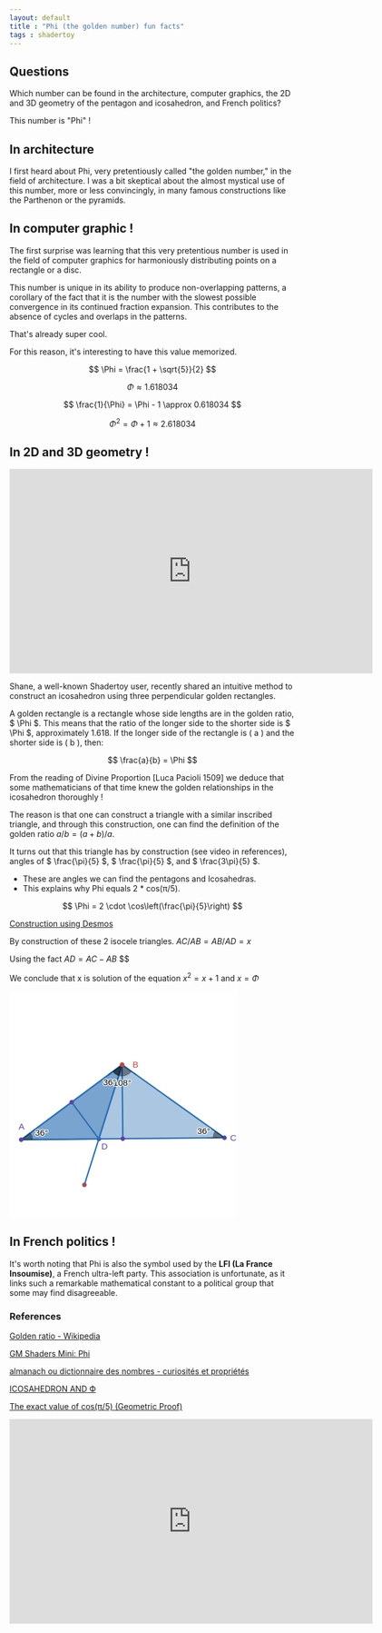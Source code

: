 ```yaml
---
layout: default
title : "Phi (the golden number) fun facts"
tags : shadertoy
---
```

## Questions

Which number can be found in the architecture, computer graphics, the 2D and 3D geometry of the pentagon and icosahedron, and French politics? 

This number is "Phi" !

## In architecture

I first heard about Phi, very pretentiously called "the golden number," in the field of architecture. I was a bit skeptical about the almost mystical use of this number, more or less convincingly, in many famous constructions like the Parthenon or the pyramids.

## In computer graphic !

The first surprise was learning that this very pretentious number is used in the field of computer graphics for harmoniously distributing points on a rectangle or a disc. 

This number is unique in its ability to produce non-overlapping patterns, a corollary of the fact that it is the number with the slowest possible convergence in its continued fraction expansion. This contributes to the absence of cycles and overlaps in the patterns.

That's already super cool.

For this reason, it's interesting to have this value memorized.

$$
\Phi = \frac{1 + \sqrt{5}}{2}
$$

$$
\Phi \approx 1.618034
$$

$$
\frac{1}{\Phi} = \Phi - 1 \approx 0.618034
$$

$$
\Phi^2 = \Phi+1 \approx 2.618034
$$

## In 2D and 3D geometry !

<iframe width="640" height="360" frameborder="0" src="https://www.shadertoy.com/embed/wf23Wd?gui=true&t=10&paused=false&muted=false" allowfullscreen></iframe>

Shane, a well-known Shadertoy user, recently shared an intuitive method to construct an icosahedron using three perpendicular golden rectangles.

A golden rectangle is a rectangle whose side lengths are in the golden ratio, $ \Phi $. This means that the ratio of the longer side to the shorter side is $ \Phi $, approximately 1.618. If the longer side of the rectangle is \( a \) and the shorter side is \( b \), then:

$$
\frac{a}{b} = \Phi
$$

From the reading of Divine Proportion [Luca Pacioli 1509] we deduce that some mathematicians of that time knew the golden relationships in the icosahedron thoroughly !

The reason is that one can construct a triangle with a similar inscribed triangle, and through this construction, one can find the definition of the golden ratio $a/b = (a+b)/a$. 

It turns out that this triangle has by construction (see video in references), angles of $ \frac{\pi}{5} $, $ \frac{\pi}{5} $, and $ \frac{3\pi}{5} $.

* These are angles we can find the pentagons and Icosahedras.
* This explains why Phi equals 2 * cos(π/5).

$$
\Phi = 2 \cdot \cos\left(\frac{\pi}{5}\right)
$$

[Construction using Desmos](https://www.desmos.com/geometry/c8ety52kpm)

By construction of these 2 isocele triangles. $AC/AB = AB/AD = x$

Using the fact $AD = AC - AB$ $$

We conclude that x is solution of the equation $x^2 = x + 1$ and $x = \Phi$

<svg version="1.1" xmlns="http://www.w3.org/2000/svg" xmlns:xlink="http://www.w3.org/1999/xlink" width="400" height="400"><defs/><g transform="scale(1,1)"><g id="background-979cbd5e"><rect fill="white" stroke="none" x="0" y="0" width="400" height="400" class="dcg-svg-background"/></g><g id="graphpaper-979cbd5e"><g id="axis-979cbd5e"><g><g><path fill="none" stroke="rgb(0,0,0)" class="dcg-svg-tickmark" paint-order="fill stroke markers" d="" stroke-opacity="0.9" stroke-miterlimit="2" stroke-width="1.5" stroke-dasharray=""/></g></g></g></g><g id="expressions-979cbd5e"><g id="sketch-979cbd5e"><title>C</title><path fill="#6042a6" stroke="none" class="dcg-svg-point" paint-order="stroke fill markers" d=" M 383.00559285339534 258.6025560942219 A 4 4 0 1 1 383.0055908533955 258.5985560948885 Z"/></g><g id="sketch-979cbd5e"><title>A</title></g><g id="sketch-979cbd5e"><title>B</title></g><g id="sketch-979cbd5e"><title>Expression 6</title><path fill="#c74440" stroke="none" class="dcg-svg-point" paint-order="stroke fill markers" d=" M 136.06956417050904 341.42897699742963 A 4 4 0 1 1 136.06956217050922 341.42497699809627 Z"/></g><g id="sketch-979cbd5e"><title>D</title><path fill="#6042a6" stroke="none" class="dcg-svg-point" paint-order="stroke fill markers" d=" M 161.45793593833545 260.6995616973012 A 4 4 0 1 1 161.45793393833563 260.69556169796783 Z"/></g><g id="sketch-979cbd5e"><title>Expression 1</title><path fill="#2d70b3" stroke="none" class="dcg-svg-region" paint-order="stroke fill markers" d=" M 20.533953836927765 261.99558243460314 L 198.53718437769686 130.07662384978758 L 379.00559285339534 258.6025560942219 L 20.533953836927765 261.99558243460314 L 20.533953836927765 261.99558243460314" fill-opacity="0.4"/><path fill="#2d70b3" stroke="none" paint-order="stroke fill markers" d="" fill-opacity="0.4"/><g><path fill="none" stroke="#2d70b3" class="dcg-svg-curve" paint-order="fill stroke markers" d=" M 20.533953836927765 261.99558243460314 L 20.533953836927765 261.99558243460314 L 198.53718437769686 130.07662384978758 L 379.00559285339534 258.6025560942219 L 20.533953836927765 261.99558243460314" stroke-linecap="round" stroke-linejoin="round" stroke-miterlimit="10" stroke-width="2.5" stroke-dasharray=""/></g></g><g id="sketch-979cbd5e"><title>Expression 1</title><path fill="#2d70b3" stroke="none" class="dcg-svg-region" paint-order="stroke fill markers" d=" M 198.53718437769686 130.07662384978758 L 157.45793593833545 260.6995616973012 L 20.533953836927765 261.99558243460314 L 198.53718437769686 130.07662384978758 L 198.53718437769686 130.07662384978758" fill-opacity="0.4"/><path fill="#2d70b3" stroke="none" paint-order="stroke fill markers" d="" fill-opacity="0.4"/><g><path fill="none" stroke="#2d70b3" class="dcg-svg-curve" paint-order="fill stroke markers" d=" M 198.53718437769686 130.07662384978758 L 198.53718437769686 130.07662384978758 L 157.45793593833545 260.6995616973012 L 20.533953836927765 261.99558243460314 L 198.53718437769686 130.07662384978758" stroke-linecap="round" stroke-linejoin="round" stroke-miterlimit="10" stroke-width="2.5" stroke-dasharray=""/></g></g><g id="sketch-979cbd5e"><title>Expression 1</title><path fill="#2d70b3" stroke="none" paint-order="stroke fill markers" d="" fill-opacity="0.4"/><g><path fill="none" stroke="#2d70b3" class="dcg-svg-curve" paint-order="fill stroke markers" d=" M 198.53718437769686 130.07662384978758 L 132.06956417050904 341.42897699742963" stroke-linecap="round" stroke-linejoin="round" stroke-miterlimit="10" stroke-width="2.5" stroke-dasharray=""/></g></g><g id="sketch-979cbd5e"><title>Expression 1</title><path fill="#2d70b3" stroke="none" paint-order="stroke fill markers" d="" fill-opacity="0.4"/><g><path fill="none" stroke="#2d70b3" class="dcg-svg-curve" paint-order="fill stroke markers" d=" M 109.53556910731231 196.03610314219537 L 157.45793593833545 260.6995616973012" stroke-linecap="round" stroke-linejoin="round" stroke-miterlimit="10" stroke-width="2.5" stroke-dasharray=""/></g></g><g id="sketch-979cbd5e"><title>Expression 1</title><path fill="#2d70b3" stroke="none" paint-order="stroke fill markers" d="" fill-opacity="0.4"/><g><path fill="none" stroke="#2d70b3" class="dcg-svg-curve" paint-order="fill stroke markers" d=" M 199.76977334516155 260.29906926441254 L 198.53718437769686 130.07662384978758" stroke-linecap="round" stroke-linejoin="round" stroke-miterlimit="10" stroke-width="2.5" stroke-dasharray=""/></g></g><g id="sketch-979cbd5e"><title>Expression 1</title><path fill="#000000" stroke="none" paint-order="stroke fill markers" d="" fill-opacity="0.4"/><g><path fill="#000000" stroke="none" class="dcg-svg-curve" paint-order="stroke fill markers" d=" M 20.533953836927765 261.99558243460314 L 40.533057986142566 261.80628576569933 L 40.533057986142566 261.80628576569933 A 19.99999999999997 20 0 0 0 36.6023031756273 250.0872597345117 L 20.533953836927765 261.99558243460314" fill-opacity="0.4"/><path fill="none" stroke="#000000" class="dcg-svg-curve" paint-order="fill stroke markers" d=" M 40.533057986142566 261.80628576569933 A 19.99999999999997 20 0 0 0 36.6023031756273 250.0872597345117 M 50.532610060749974 261.71163743124737 L 20.533953836927765 261.99558243460314 L 44.636477844977065 244.13309838446594" stroke-linecap="round" stroke-linejoin="round" stroke-miterlimit="10" stroke-width="1.5" stroke-dasharray="" stroke-opacity="0.2"/></g></g><g id="sketch-979cbd5e"><title>Expression 1</title><path fill="#000000" stroke="none" paint-order="stroke fill markers" d="" fill-opacity="0.4"/><g><path fill="#000000" stroke="none" class="dcg-svg-curve" paint-order="stroke fill markers" d=" M 198.53718437769686 130.07662384978758 L 182.46883503899733 141.98494654987903 L 182.46883503899733 141.98494654987903 A 19.99999999999997 20 0 0 0 214.82806529697592 141.6786581056355 L 198.53718437769686 130.07662384978758" fill-opacity="0.4"/><path fill="none" stroke="#000000" class="dcg-svg-curve" paint-order="fill stroke markers" d=" M 182.46883503899733 141.98494654987903 A 19.99999999999997 20 0 0 0 214.82806529697592 141.6786581056355 M 174.43466036964756 147.93910789992478 L 198.53718437769686 130.07662384978758 L 222.97350575661545 147.47967523355945" stroke-linecap="round" stroke-linejoin="round" stroke-miterlimit="10" stroke-width="1.5" stroke-dasharray="" stroke-opacity="0.2"/></g></g><g id="sketch-979cbd5e"><title>Expression 1</title><path fill="#000000" stroke="none" paint-order="stroke fill markers" d="" fill-opacity="0.4"/><g><path fill="#000000" stroke="none" class="dcg-svg-curve" paint-order="stroke fill markers" d=" M 379.00559285339534 258.6025560942219 L 362.7147119341163 247.00052183837397 L 362.7147119341163 247.00052183837397 A 19.99999999999997 20 0 0 0 359.0064887041805 258.7918527631257 L 379.00559285339534 258.6025560942219" fill-opacity="0.4"/><path fill="none" stroke="#000000" class="dcg-svg-curve" paint-order="fill stroke markers" d=" M 362.7147119341163 247.00052183837397 A 19.99999999999997 20 0 0 0 359.0064887041805 258.7918527631257 M 354.56927147447675 241.19950471045 L 379.00559285339534 258.6025560942219 L 349.00693662957315 258.8865010975776" stroke-linecap="round" stroke-linejoin="round" stroke-miterlimit="10" stroke-width="1.5" stroke-dasharray="" stroke-opacity="0.2"/></g></g><g id="sketch-979cbd5e"><title>Expression 1</title><path fill="#000000" stroke="none" paint-order="stroke fill markers" d="" fill-opacity="0.4"/><g><path fill="#000000" stroke="none" class="dcg-svg-curve" paint-order="stroke fill markers" d=" M 198.53718437769686 130.07662384978758 L 192.53715315378892 149.15539805863364 L 192.53715315378892 149.15539805863364 A 19.99999999999997 20 0 0 1 182.46883503899733 141.98494654987903 L 198.53718437769686 130.07662384978758" fill-opacity="0.4"/><path fill="none" stroke="#000000" class="dcg-svg-curve" paint-order="fill stroke markers" d=" M 192.53715315378892 149.15539805863364 A 19.99999999999997 20 0 0 1 182.46883503899733 141.98494654987903 M 189.53713754183494 158.69478516305668 L 198.53718437769686 130.07662384978758 L 174.43466036964756 147.93910789992475" stroke-linecap="round" stroke-linejoin="round" stroke-miterlimit="10" stroke-width="1.5" stroke-dasharray="" stroke-opacity="0.2"/></g></g><g id="sketch-979cbd5e"><title>Expression 1</title><path fill="#c74440" stroke="none" class="dcg-svg-point" paint-order="stroke fill markers" d=" M 202.53718437769686 130.07662384978758 A 4 4 0 1 1 202.53718237769704 130.07262385045425 Z"/></g><g id="sketch-979cbd5e"><title>Expression 1</title><path fill="#6042a6" stroke="none" class="dcg-svg-point" paint-order="stroke fill markers" d=" M 113.53556910731231 196.03610314219537 A 4 4 0 1 1 113.53556710731247 196.03210314286204 Z"/></g><g id="sketch-979cbd5e"><title>Expression 1</title><path fill="#6042a6" stroke="none" class="dcg-svg-point" paint-order="stroke fill markers" d=" M 203.76977334516155 260.29906926441254 A 4 4 0 1 1 203.76977134516173 260.2950692650792 Z"/></g></g><g id="labels-979cbd5e"><g transform="rotate(0,0,0) translate(389,251)"><g class="dcg-svg-label"><text fill="none" stroke="#FFF" font-family="arial, sans-serif" font-size="15.4px" font-style="normal" font-weight="400" text-decoration="normal" x="0" y="12.4888" text-anchor="start" stroke-linecap="round" stroke-linejoin="round" stroke-miterlimit="2" stroke-width="3" stroke-dasharray="">C</text><text fill="rgb(96, 66, 166)" stroke="none" font-family="arial, sans-serif" font-size="15.4px" font-style="normal" font-weight="400" text-decoration="normal" x="0" y="12.4888" text-anchor="start">C</text></g></g><g transform="rotate(0,0,0) translate(16,231)"><g class="dcg-svg-label"><text fill="none" stroke="#FFF" font-family="arial, sans-serif" font-size="15.4px" font-style="normal" font-weight="400" text-decoration="normal" x="0" y="12.4888" text-anchor="start" stroke-linecap="round" stroke-linejoin="round" stroke-miterlimit="2" stroke-width="3" stroke-dasharray="">A</text><text fill="rgb(96, 66, 166)" stroke="none" font-family="arial, sans-serif" font-size="15.4px" font-style="normal" font-weight="400" text-decoration="normal" x="0" y="12.4888" text-anchor="start">A</text></g></g><g transform="rotate(0,0,0) translate(217,122)"><g class="dcg-svg-label"><text fill="none" stroke="#FFF" font-family="arial, sans-serif" font-size="15.4px" font-style="normal" font-weight="400" text-decoration="normal" x="0" y="12.4888" text-anchor="start" stroke-linecap="round" stroke-linejoin="round" stroke-miterlimit="2" stroke-width="3" stroke-dasharray="">B</text><text fill="rgb(199, 68, 64)" stroke="none" font-family="arial, sans-serif" font-size="15.4px" font-style="normal" font-weight="400" text-decoration="normal" x="0" y="12.4888" text-anchor="start">B</text></g></g><g transform="rotate(0,0,0) translate(162,266)"><g class="dcg-svg-label"><text fill="none" stroke="#FFF" font-family="arial, sans-serif" font-size="15.4px" font-style="normal" font-weight="400" text-decoration="normal" x="0" y="12.4888" text-anchor="start" stroke-linecap="round" stroke-linejoin="round" stroke-miterlimit="2" stroke-width="3" stroke-dasharray="">D</text><text fill="rgb(96, 66, 166)" stroke="none" font-family="arial, sans-serif" font-size="15.4px" font-style="normal" font-weight="400" text-decoration="normal" x="0" y="12.4888" text-anchor="start">D</text></g></g><g transform="rotate(0,0,0) translate(45,242)"><g class="dcg-svg-label"><text fill="none" stroke="#FFF" font-family="arial, sans-serif" font-size="15.4px" font-style="normal" font-weight="400" text-decoration="normal" x="0" y="12.4888" text-anchor="start" stroke-linecap="round" stroke-linejoin="round" stroke-miterlimit="2" stroke-width="3" stroke-dasharray="">36°</text><text fill="rgb(0, 0, 0)" stroke="none" font-family="arial, sans-serif" font-size="15.4px" font-style="normal" font-weight="400" text-decoration="normal" x="0" y="12.4888" text-anchor="start">36°</text></g></g><g transform="rotate(0,0,0) translate(183,154)"><g class="dcg-svg-label"><text fill="none" stroke="#FFF" font-family="arial, sans-serif" font-size="15.4px" font-style="normal" font-weight="400" text-decoration="normal" x="0" y="12.4888" text-anchor="start" stroke-linecap="round" stroke-linejoin="round" stroke-miterlimit="2" stroke-width="3" stroke-dasharray="">108°</text><text fill="rgb(0, 0, 0)" stroke="none" font-family="arial, sans-serif" font-size="15.4px" font-style="normal" font-weight="400" text-decoration="normal" x="0" y="12.4888" text-anchor="start">108°</text></g></g><g transform="rotate(0,0,0) translate(331,239)"><g class="dcg-svg-label"><text fill="none" stroke="#FFF" font-family="arial, sans-serif" font-size="15.4px" font-style="normal" font-weight="400" text-decoration="normal" x="0" y="12.4888" text-anchor="start" stroke-linecap="round" stroke-linejoin="round" stroke-miterlimit="2" stroke-width="3" stroke-dasharray="">36°</text><text fill="rgb(0, 0, 0)" stroke="none" font-family="arial, sans-serif" font-size="15.4px" font-style="normal" font-weight="400" text-decoration="normal" x="0" y="12.4888" text-anchor="start">36°</text></g></g><g transform="rotate(0,0,0) translate(165,153)"><g class="dcg-svg-label"><text fill="none" stroke="#FFF" font-family="arial, sans-serif" font-size="15.4px" font-style="normal" font-weight="400" text-decoration="normal" x="0" y="12.4888" text-anchor="start" stroke-linecap="round" stroke-linejoin="round" stroke-miterlimit="2" stroke-width="3" stroke-dasharray="">36°</text><text fill="rgb(0, 0, 0)" stroke="none" font-family="arial, sans-serif" font-size="15.4px" font-style="normal" font-weight="400" text-decoration="normal" x="0" y="12.4888" text-anchor="start">36°</text></g></g></g><path fill="#6042a6" stroke="none" class="dcg-svg-point" paint-order="stroke fill markers" d=" M 24.533953836927765 261.99558243460314 A 4 4 0 1 1 24.533951836927933 261.9915824352698 Z"/><path fill="#c74440" stroke="none" class="dcg-svg-point" paint-order="stroke fill markers" d=" M 202.53718437769686 130.07662384978758 A 4 4 0 1 1 202.53718237769704 130.07262385045425 Z"/><g id="labels-979cbd5e"/></g></svg>

## In French politics !

It's worth noting that Phi is also the symbol used by the **LFI (La France Insoumise)**, a French ultra-left party. This association is unfortunate, as it links such a remarkable mathematical constant to a political group that some may find disagreeable.

### References 

[Golden ratio - Wikipedia](https://en.wikipedia.org/wiki/Golden_ratio)

[GM Shaders Mini: Phi](https://open.substack.com/pub/xordev/p/phi?r=2ib59b&utm_campaign=post&utm_medium=email)

[almanach ou dictionnaire des nombres - curiosités et propriétés](http://villemin.gerard.free.fr/)

[ICOSAHEDRON AND Ф](http://www.polyhedra-world.nc/stuff/gold_icosahedron.pdf)

[The exact value of cos(π/5) (Geometric Proof)](https://www.youtube.com/watch?v=NKhvO1uVvEM)

<iframe width="640" height="360" frameborder="0" src="https://www.shadertoy.com/embed/Wlcfz4?gui=false&t=10&paused=false&muted=false" allowfullscreen></iframe>
